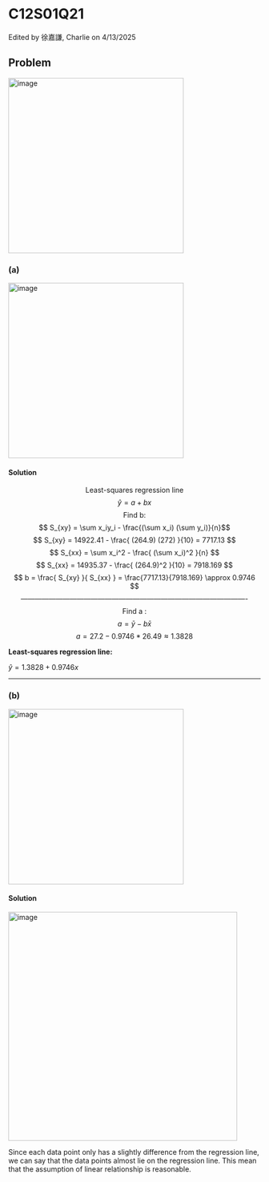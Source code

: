 # C12S01Q21

Edited by 徐嘉謙, Charlie on 4/13/2025

## Problem
<img width="350" alt="image" src="https://github.com/user-attachments/assets/8941931d-c22f-417f-bf7e-ab0f79799826" />

### (a)
<img width="350" alt="image" src="https://github.com/user-attachments/assets/7d826fc2-fe9d-452a-b85e-75e91609a74f" />

#### Solution

$$ \text{Least-squares regression line } $$
$$ \hat{y} = a + bx $$
$$ \text{Find b: } $$
$$ S_{xy} = \sum x_iy_i - \frac{(\sum x_i) (\sum y_i)}{n}$$
$$ S_{xy} = 14922.41 - \frac{ (264.9) (272) }{10} = 7717.13 $$
$$ S_{xx} = \sum x_i^2 - \frac{ (\sum x_i)^2 }{n} $$
$$ S_{xx} = 14935.37 - \frac{ (264.9)^2 }{10} = 7918.169 $$
$$ b = \frac{ S_{xy} }{ S_{xx} } = \frac{7717.13}{7918.169} \approx 0.9746 $$
$$ \text{-------------------------------------------------------------------------------------------------} $$
$$ \text{Find a : } $$
$$ a = \bar{y} - b\bar{x} $$
$$ a = 27.2 - 0.9746*26.49 \approx 1.3828 $$

**Least-squares regression line:**

$\hat{y} = 1.3828 + 0.9746x$


--------------------------------------------

### (b)
<img width="350" alt="image" src="https://github.com/user-attachments/assets/10374e84-8eb9-486e-8f67-355289f1fbca" />


#### Solution
<img width="457" alt="image" src="https://github.com/user-attachments/assets/ccd94b8f-d24c-406f-9f0f-fe745bada82b" />

Since each data point only has a slightly difference from the regression line, we can say that the data points almost lie on the regression line. This mean that the assumption of linear relationship is reasonable.  
